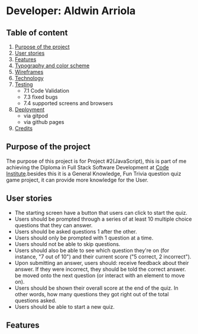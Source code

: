 # Developer: Aldwin Arriola

## Table of content
1. [Purpose of the project](#purpose-of-the-project)
2. [User stories](#user-stories)
3. [Features](#features)
4. [Typography and color scheme](#typography-and-color-scheme)
5. [Wireframes](#wireframes)
6. [Technology](#technology)
7. [Testing](#testing)
   - 7.1 Code Validation
   - 7.3 fixed bugs
   - 7.4 supported screens and browsers
8. [Deployment](#deployment)
   - via gitpod
   - via github pages
9. [Credits](#credits)


## Purpose of the project
The purpose of this project is for Project #2(JavaScript), this is part of me achieving the Diploma in Full Stack Software Development at [Code Institute](https://codeinstitute.net/).besides this it is a General Knowledge, Fun Trivia question quiz game project, it can provide more knowledge for the User.
## User stories
 - The starting screen have a button that users can click to start the quiz.
 - Users should be prompted through a series of at least 10 multiple choice questions that they can answer.
 - Users should be asked questions 1 after the other.
 - Users should only be prompted with 1 question at a time.
 - Users should not be able to skip questions.
 - Users should also be able to see which question they're on (for instance, "7 out of 10") and their current score ("5 correct, 2 incorrect").
 - Upon submitting an answer, users should:
receive feedback about their answer. If they were incorrect, they should be told the correct answer.
be moved onto the next question (or interact with an element to move on).
 - Users should be shown their overall score at the end of the quiz. In other words, how many questions they got right out of the total questions asked.
 - Users should be able to start a new quiz.
## Features

